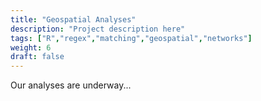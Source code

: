 ```yaml
---
title: "Geospatial Analyses"
description: "Project description here"
tags: ["R","regex","matching","geospatial","networks"]
weight: 6
draft: false
---
```


Our analyses are underway...